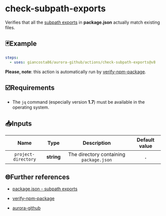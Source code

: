 # check-subpath-exports

Verifies that all the [subpath exports](https://nodejs.org/api/packages.html#subpath-exports) in **package.json** actually match existing files.

## 🃏Example

```yaml
steps:
  - uses: giancosta86/aurora-github/actions/check-subpath-exports@v8
```

**Please, note**: this action is automatically run by [verify-npm-package](../verify-npm-package/README.md).

## ☑️Requirements

- The `jq` command (especially version **1.7**) must be available in the operating system.

## 📥Inputs

|        Name         |    Type    |               Description               | Default value |
| :-----------------: | :--------: | :-------------------------------------: | :-----------: |
| `project-directory` | **string** | The directory containing `package.json` |     **.**     |

## 🌐Further references

- [package.json - subpath exports](https://nodejs.org/api/packages.html#subpath-exports)

- [verify-npm-package](../verify-npm-package/README.md)

- [aurora-github](../../README.md)
